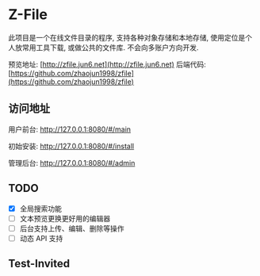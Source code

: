 # Z-File

此项目是一个在线文件目录的程序, 支持各种对象存储和本地存储, 使用定位是个人放常用工具下载, 或做公共的文件库. 不会向多账户方向开发.

预览地址: [http://zfile.jun6.net](http://zfile.jun6.net)
后端代码: [https://github.com/zhaojun1998/zfile](https://github.com/zhaojun1998/zfile)

## 访问地址

用户前台: http://127.0.0.1:8080/#/main

初始安装: http://127.0.0.1:8080/#/install

管理后台: http://127.0.0.1:8080/#/admin

## TODO

- [x] 全局搜索功能
- [ ] 文本预览更换更好用的编辑器
- [ ] 后台支持上传、编辑、删除等操作
- [ ] 动态 API 支持

## Test-Invited
